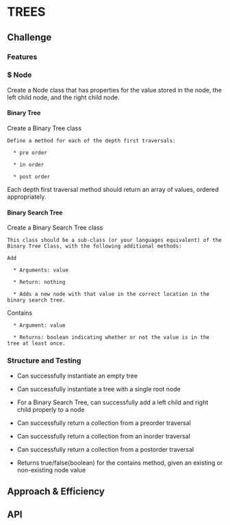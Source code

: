 # TREES

## Challenge

### Features

### $ Node

  Create a Node class that has properties for the value stored in the node, the left child
  node, and the right child node.

#### Binary Tree

  Create a Binary Tree class

    Define a method for each of the depth first traversals:

      * pre order

      * in order

      * post order

  Each depth first traversal method should return an array of values, ordered appropriately.

#### Binary Search Tree

  Create a Binary Search Tree class

    This class should be a sub-class (or your languages equivalent) of the Binary Tree Class, with the following additional methods:

    Add

      * Arguments: value

      * Return: nothing

      * Adds a new node with that value in the correct location in the binary search tree.

  Contains

      * Argument: value

      * Returns: boolean indicating whether or not the value is in the tree at least once.

### Structure and Testing

* Can successfully instantiate an empty tree

* Can successfully instantiate a tree with a single root node

* For a Binary Search Tree, can successfully add a left child and right child properly to a node

* Can successfully return a collection from a preorder traversal

* Can successfully return a collection from an inorder traversal

* Can successfully return a collection from a postorder traversal

* Returns true/false(boolean) for the contains method, given an existing or non-existing node value

## Approach & Efficiency

## API
